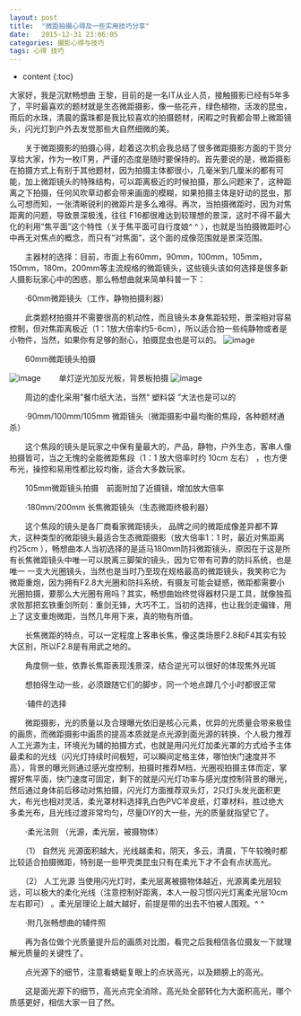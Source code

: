 ```yaml
---
layout: post
title:  "微距拍摄心得及一些实用技巧分享"
date:   2015-12-31 23:06:05
categories: 摄影心得与技巧
tags: 心得 技巧
---
```


* content
{:toc}

大家好，我是沉默畅想曲 王黎，目前的是一名IT从业人员，接触摄影已经有5年多了，平时最喜欢的题材就是生态微距摄影，像一些花卉，绿色植物，活泼的昆虫，雨后的水珠，清晨的露珠都是我比较喜欢的拍摄题材，闲暇之时我都会带上微距镜头，闪光灯到户外去发觉那些大自然细微的美。

　　关于微距摄影的拍摄心得，趁着这次机会我总结了很多微距摄影方面的干货分享给大家，作为一枚IT男，严谨的态度是随时要保持的。首先要说的是，微距摄影在拍摄方式上有别于其他题材，因为拍摄主体都很小，几毫米到几厘米的都有可能，加上微距镜头的特殊结构，可以距离极近的时候拍摄，那么问题来了，这种距离之下拍摄，任何风吹草动都会带来画面的模糊，如果拍摄主体是好动的昆虫，那么可想而知，一张清晰锐利的微距片是多么难得。再次，当拍摄微距时，因为对焦距离的问题，导致景深极浅，往往 F16都很难达到较理想的景深，这时不得不最大化的利用“焦平面”这个特性（关于焦平面可自行度娘^ ^ ），也就是当拍摄微距时心中再无对焦点的概念，而只有“对焦面”，这个面的成像范围就是景深范围。

　　主器材的选择：目前，市面上有60mm，90mm，100mm，105mm，150mm，180m，200mm等主流规格的微距镜头，这些镜头该如何选择是很多新人摄影玩家心中的困惑，那么畅想曲就来简单科普一下：

　　·60mm微距镜头（工作，静物拍摄利器）

　　此类题材拍摄并不需要很高的机动性，而且镜头本身焦距较短，景深相对容易控制，但对焦距离极近（1：1放大倍率约5-6cm），所以适合拍一些纯静物或者是小物件，当然，如果你有足够的耐心，拍摄昆虫也是可以的。
![image](https://github.com/lanhua123/lanhua123.github.io/raw/master/14.jpg)

　　60mm微距镜头拍摄

![image](https://github.com/lanhua123/lanhua123.github.io/raw/master/15.jpg)
　　单灯逆光加反光板，背景板拍摄
![image](https://github.com/lanhua123/lanhua123.github.io/raw/master/16.jpg)

　　周边的虚化采用”餐巾纸大法，当然“ 塑料袋 ”大法也是可以的

　　·90mm/100mm/105mm 微距镜头（微距摄影中最均衡的焦段，各种题材通杀）

　　这个焦段的镜头是玩家之中保有量最大的，产品，静物，户外生态，客串人像拍摄皆可，当之无愧的全能微距焦段（1：1 放大倍率时约 10cm 左右） ，也方便布光，操控和易用性都比较均衡，适合大多数玩家。




　　105mm微距镜头拍摄　前面附加了近摄镜，增加放大倍率

　　·180mm/200mm 长焦微距镜头（生态微距终极利器）

　　这个焦段的镜头是各厂商看家微距镜头， 品牌之间的微距成像差异都不算大，这种类型的微距镜头最适合生态微距摄影（放大倍率1：1 时，最近对焦距离约25cm ），畅想曲本人当初选择的是适马180mm防抖微距镜头，原因在于这是所有长焦微距镜头中唯一可以脱离三脚架的镜头，因为它带有可靠的防抖系统，也是唯一 一支大光圈镜头，当然也是当时乃至现在规格最高的微距镜头，我笑称它为微距重炮，因为拥有F2.8大光圈和防抖系统，有摄友可能会疑惑，微距都需要小光圈拍摄，要那么大光圈有用吗？其实，畅想曲始终觉得器材只是工具，就像独孤求败那把玄铁重剑所刻：重剑无锋，大巧不工，当初的选择，也让我剑走偏锋，用上了这支重炮微距，当然几年用下来，真的物有所值。


　　长焦微距的特点，可以一定程度上客串长焦，像这类场景F2.8和F4其实有较大区别，所以F2.8是有用武之地的。



　　角度侧一些，依靠长焦距表现浅景深，结合逆光可以很好的体现焦外光斑


　　想拍得生动一些，必须跟随它们的脚步，同一个地点蹲几个小时都很正常

　　·辅件的选择

　　微距摄影，光的质量以及合理曝光依旧是核心元素，优异的光质量会带来极佳的画质，而微距摄影中画质的提高本质就是点光源到面光源的转换，个人极力推荐人工光源为主，环境光为辅的拍摄方式，也就是用闪光灯加柔光罩的方式给予主体最柔和的光线（闪光灯持续时间极短，可以瞬间定格主体，哪怕快门速度并不高），背景的曝光则通过感光度控制，拍摄时推荐M档，光圈视拍摄主体而定，掌握好焦平面，快门速度可固定，剩下的就是闪光灯功率与感光度控制背景的曝光，然后通过身体前后移动对焦拍摄，闪光灯方面推荐双头灯，2只灯头发光面积更大，布光也相对灵活，柔光罩材料选择乳白色PVC羊皮纸，灯罩材料，胜过绝大多柔光布，且光线过渡非常均匀，尽量DIY的大一些，光的质量就指望它了。

　　·柔光法则 （光源，柔光层，被摄物体）

　　（1） 自然光 光源面积越大，光线越柔和，阴天，多云，清晨，下午较晚时都比较适合拍摄微距，特别是一些甲壳类昆虫只有在柔光下才不会有点状高光。

　　（2） 人工光源 当使用闪光灯时，柔光层离被摄物体越近，光源离柔光层较远，可以极大的柔化光线（注意控制好距离，本人一般习惯闪光灯离柔光层10cm左右即可） 。柔光层理论上越大越好，前提是带的出去不怕被人围观。^ ^

　　·附几张畅想曲的辅件照




　　再为各位做个光质量提升后的画质对比图，看完之后我相信各位摄友一下就理解光质量的关键性了。


　　点光源下的细节，注意看蜻蜓复眼上的点状高光，以及翅膀上的高光。

　　这是面光源下的细节，高光点完全消除，高光处全部转化为大面积高光，哪个质感更好，相信大家一目了然。
